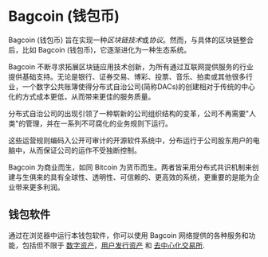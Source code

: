 # Bagcoin (钱包币)

Bagcoin (钱包币) 旨在实现一种*区块链技术*或*协议*。然而，与具体的区块链整合后，比如 Bagcoin (钱包币)，它逐渐进化为一种生态系统。

Bagcoin 不断寻求拓展区块链应用技术创新，为所有通过互联网提供服务的行业提供基础支持。无论是银行、证券交易、博彩、投票、音乐、拍卖或其他很多行业，一个数字公共账簿使得分布式自治公司(简称DACs)的创建相对于传统的中心化的方式成本更低，从而带来更佳的服务质量。

分布式自治公司的出现引领了一种崭新的公司组织结构的变革，公司不再需要"人类"的管理，并在一系列不可腐化的业务规则下运行。

这些运营规则编码入公开可审计的开源软件系统中，分布运行于公司股东用户的电脑中，从而保证公司的运作不受独断控制。

Bagcoin 为商业而生，如同 Bitcoin 为货币而生。两者皆采用分布式共识机制来创建与生俱来的具有全球性、透明性、可信赖的、更高效的系统，更重要的是能为企业带来更多利润。

## 钱包软件

通过在浏览器中运行本钱包软件，你可以使用 Bagcoin 网络提供的各种服务和功能，包括但不限于
[数字资产](../assets/mpa.md)，[用户发行资产](../assets/uia.md) 和
[去中心化交易所](../dex/introduction.md).
